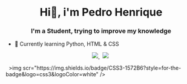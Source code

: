 <h1 align="center">Hi👋, i'm Pedro Henrique</h1>
<h3 align="center">I'm a Student, trying to improve my knowledge</h3>

- 🤔 Currently learning Python, HTML & CSS
<p align="center"><a href="https://instagram.com/pedro_camposm">
    <img src="https://img.shields.io/badge/instagram-%23E4405F.svg?&style=for-the-badge&logo=instagram&logoColor=white" />        
  </a>&nbsp;
    <a href="https://twitter.com/esquilota"><img src="https://img.shields.io/badge/Twitter-1DA1F2?style=for-the-badge&logo=twitter&logoColor=white" /></a>&nbsp;</p>
    
<img scr="https://img.shields.io/badge/Python-FFD43B?style=for-the-badge&logo=python&logoColor=blue" />
<img scr="https://img.shields.io/badge/HTML5-E34F26?style=for-the-badge&logo=html5&logoColor=white" />
>img scr="https://img.shields.io/badge/CSS3-1572B6?style=for-the-badge&logo=css3&logoColor=white" />


<!--
**P3DR0DEV/P3DR0DEV** is a ✨ _special_ ✨ repository because its `README.md` (this file) appears on your GitHub profile.

Here are some ideas to get you started:

- 🔭 I’m currently working on ...
- 🌱 I’m currently learning ...
- 👯 I’m looking to collaborate on ...
- 🤔 I’m looking for help with ...
- 💬 Ask me about ...
- 📫 How to reach me: ...
- 😄 Pronouns: ...
- ⚡ Fun fact: ...
-->
